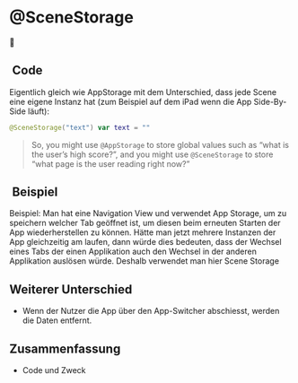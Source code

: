 # @SceneStorage
💾

##  Code
Eigentlich gleich wie AppStorage mit dem Unterschied, dass jede Scene eine eigene Instanz hat (zum Beispiel auf dem iPad wenn die App Side-By-Side läuft):

```swift
@SceneStorage("text") var text = ""
```

> So, you might use  `@AppStorage`  to store global values such as “what is the user’s high score?”, and you might use  `@SceneStorage`  to store “what page is the user reading right now?”

##  Beispiel

Beispiel: Man hat eine Navigation View und verwendet App Storage, um zu speichern welcher Tab geöffnet ist, um diesen beim erneuten Starten der App wiederherstellen zu können. Hätte man jetzt mehrere Instanzen der App gleichzeitig am laufen, dann würde dies bedeuten, dass der Wechsel eines Tabs der einen Applikation auch den Wechsel in der anderen Applikation auslösen würde. Deshalb verwendet man hier Scene Storage

## Weiterer Unterschied

- Wenn der Nutzer die App über den App-Switcher abschiesst, werden die Daten entfernt.
## Zusammenfassung
- Code und Zweck
